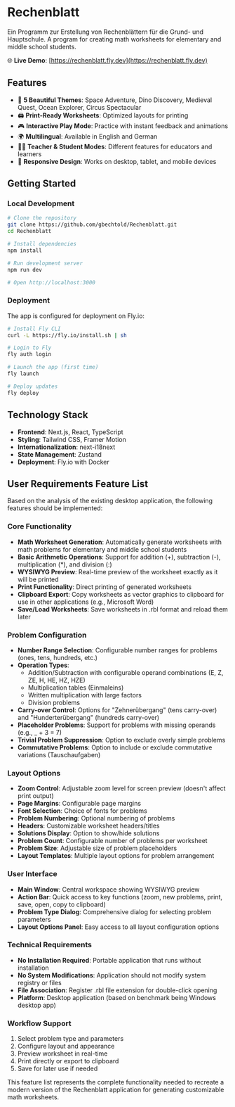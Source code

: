 # Rechenblatt

Ein Programm zur Erstellung von Rechenblättern für die Grund- und Hauptschule.
A program for creating math worksheets for elementary and middle school students.

🌐 **Live Demo**: [https://rechenblatt.fly.dev](https://rechenblatt.fly.dev)

## Features

- 🎨 **5 Beautiful Themes**: Space Adventure, Dino Discovery, Medieval Quest, Ocean Explorer, Circus Spectacular
- 🖨️ **Print-Ready Worksheets**: Optimized layouts for printing
- 🎮 **Interactive Play Mode**: Practice with instant feedback and animations
- 🌍 **Multilingual**: Available in English and German
- 👨‍🏫 **Teacher & Student Modes**: Different features for educators and learners
- 📱 **Responsive Design**: Works on desktop, tablet, and mobile devices

## Getting Started

### Local Development

```bash
# Clone the repository
git clone https://github.com/gbechtold/Rechenblatt.git
cd Rechenblatt

# Install dependencies
npm install

# Run development server
npm run dev

# Open http://localhost:3000
```

### Deployment

The app is configured for deployment on Fly.io:

```bash
# Install Fly CLI
curl -L https://fly.io/install.sh | sh

# Login to Fly
fly auth login

# Launch the app (first time)
fly launch

# Deploy updates
fly deploy
```

## Technology Stack

- **Frontend**: Next.js, React, TypeScript
- **Styling**: Tailwind CSS, Framer Motion
- **Internationalization**: next-i18next
- **State Management**: Zustand
- **Deployment**: Fly.io with Docker

## User Requirements Feature List

Based on the analysis of the existing desktop application, the following features should be implemented:

### Core Functionality
- **Math Worksheet Generation**: Automatically generate worksheets with math problems for elementary and middle school students
- **Basic Arithmetic Operations**: Support for addition (+), subtraction (-), multiplication (*), and division (:)
- **WYSIWYG Preview**: Real-time preview of the worksheet exactly as it will be printed
- **Print Functionality**: Direct printing of generated worksheets
- **Clipboard Export**: Copy worksheets as vector graphics to clipboard for use in other applications (e.g., Microsoft Word)
- **Save/Load Worksheets**: Save worksheets in .rbl format and reload them later

### Problem Configuration
- **Number Range Selection**: Configurable number ranges for problems (ones, tens, hundreds, etc.)
- **Operation Types**:
  - Addition/Subtraction with configurable operand combinations (E, Z, ZE, H, HE, HZ, HZE)
  - Multiplication tables (Einmaleins)
  - Written multiplication with large factors
  - Division problems
- **Carry-over Control**: Options for "Zehnerübergang" (tens carry-over) and "Hunderterübergang" (hundreds carry-over)
- **Placeholder Problems**: Support for problems with missing operands (e.g., _ + 3 = 7)
- **Trivial Problem Suppression**: Option to exclude overly simple problems
- **Commutative Problems**: Option to include or exclude commutative variations (Tauschaufgaben)

### Layout Options
- **Zoom Control**: Adjustable zoom level for screen preview (doesn't affect print output)
- **Page Margins**: Configurable page margins
- **Font Selection**: Choice of fonts for problems
- **Problem Numbering**: Optional numbering of problems
- **Headers**: Customizable worksheet headers/titles
- **Solutions Display**: Option to show/hide solutions
- **Problem Count**: Configurable number of problems per worksheet
- **Problem Size**: Adjustable size of problem placeholders
- **Layout Templates**: Multiple layout options for problem arrangement

### User Interface
- **Main Window**: Central workspace showing WYSIWYG preview
- **Action Bar**: Quick access to key functions (zoom, new problems, print, save, open, copy to clipboard)
- **Problem Type Dialog**: Comprehensive dialog for selecting problem parameters
- **Layout Options Panel**: Easy access to all layout configuration options

### Technical Requirements
- **No Installation Required**: Portable application that runs without installation
- **No System Modifications**: Application should not modify system registry or files
- **File Association**: Register .rbl file extension for double-click opening
- **Platform**: Desktop application (based on benchmark being Windows desktop app)

### Workflow Support
1. Select problem type and parameters
2. Configure layout and appearance
3. Preview worksheet in real-time
4. Print directly or export to clipboard
5. Save for later use if needed

This feature list represents the complete functionality needed to recreate a modern version of the Rechenblatt application for generating customizable math worksheets.